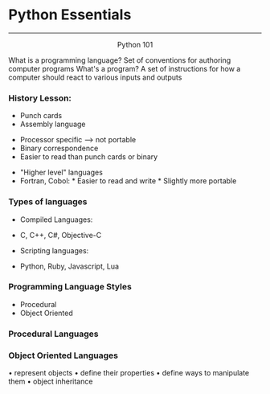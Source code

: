 # Python Essentials
___

<center>Python 101</center>


What is a programming language?
Set of conventions for authoring computer programs
What's a program?
A set of instructions for how a computer should react to various inputs and outputs


### History Lesson:
*   Punch cards
*   Assembly language
  +   Processor specific --> not portable
  +   Binary correspondence
  +  Easier to read than punch cards or binary
*   "Higher level" languages
  *   Fortran, Cobol:
    *   Easier to read and write
    *   Slightly more portable

###   Types of languages

*  Compiled Languages:
  -  C, C++, C#, Objective-C
*  Scripting languages:
  - Python, Ruby, Javascript, Lua


### Programming Language Styles

*   Procedural
*   Object Oriented


### Procedural Languages

### Object Oriented Languages
• represent objects
• define their properties
• define ways to manipulate them
• object inheritance
